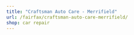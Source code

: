 ```yaml
---
title: "Craftsman Auto Care - Merrifield"
url: /fairfax/craftsman-auto-care-merrifield/
shop: car repair
---
```

